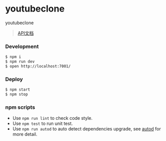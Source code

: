# youtubeclone

youtubeclone

> [API文档](https://www.apifox.cn/apidoc/shared-fcc7f6f5-a431-4d01-a0f9-24298b54cc27)

### Development

```bash
$ npm i
$ npm run dev
$ open http://localhost:7001/
```

### Deploy

```bash
$ npm start
$ npm stop
```

### npm scripts

- Use `npm run lint` to check code style.
- Use `npm test` to run unit test.
- Use `npm run autod` to auto detect dependencies upgrade, see [autod](https://www.npmjs.com/package/autod) for more detail.


[egg]: https://eggjs.org